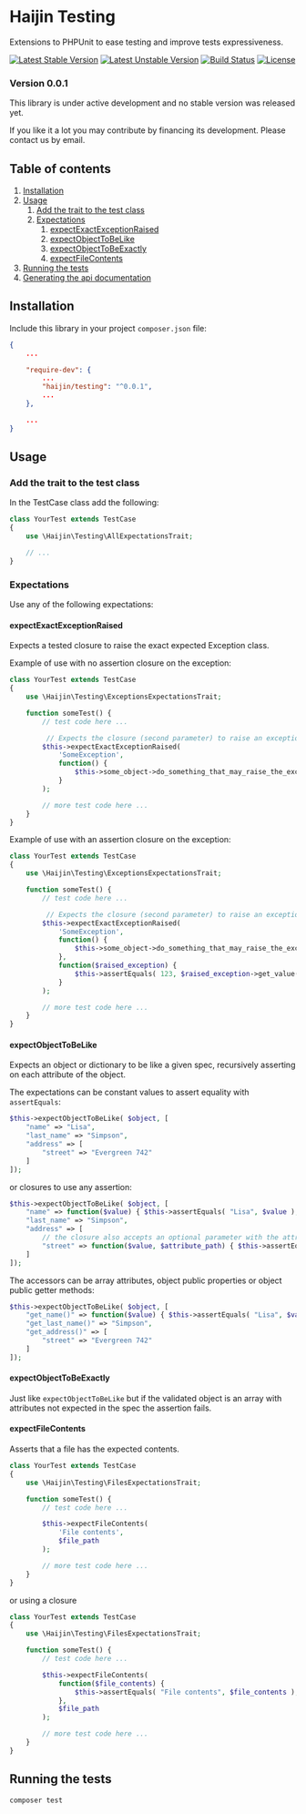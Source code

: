 # Haijin Testing

Extensions to PHPUnit to ease testing and improve tests expressiveness.

[![Latest Stable Version](https://poser.pugx.org/haijin/testing/version)](https://packagist.org/packages/haijin/testing)
[![Latest Unstable Version](https://poser.pugx.org/haijin/testing/v/unstable)](https://packagist.org/packages/haijin/testing)
[![Build Status](https://travis-ci.com/haijin-development/php-testing.svg?branch=v0.0.2)](https://travis-ci.com/haijin-development/php-testing)
[![License](https://poser.pugx.org/haijin/testing/license)](https://packagist.org/packages/haijin/testing)

### Version 0.0.1

This library is under active development and no stable version was released yet.

If you like it a lot you may contribute by financing its development. Please contact us by email.

## Table of contents

1. [Installation](#c-1)
2. [Usage](#c-2)
    1. [Add the trait to the test class](#c-2-1)
    2. [Expectations](#c-2-2)
        1. [expectExactExceptionRaised](#c-2-2-1)
        2. [expectObjectToBeLike](#c-2-2-2)
        3. [expectObjectToBeExactly](#c-2-2-3)
        4. [expectFileContents](#c-2-2-4)
3. [Running the tests](#c-3)
4. [Generating the api documentation](#c-4)

<a name="c-1"></a>
## Installation

Include this library in your project `composer.json` file:

```json
{
    ...

    "require-dev": {
        ...
        "haijin/testing": "^0.0.1",
        ...
    },

    ...
}
```
<a name="c-2"></a>
## Usage

<a name="c-2-1"></a>
### Add the trait to the test class

In the TestCase class add the following:

```php
class YourTest extends TestCase
{
    use \Haijin\Testing\AllExpectationsTrait;

    // ...
}
```

<a name="c-2-2"></a>
### Expectations

Use any of the following expectations:

<a name="c-2-2-1"></a>
#### expectExactExceptionRaised

Expects a tested closure to raise the exact  expected Exception class.

Example of use with no assertion closure on the exception:

```php
class YourTest extends TestCase
{
    use \Haijin\Testing\ExceptionsExpectationsTrait;

    function someTest() {
        // test code here ...

         // Expects the closure (second parameter) to raise an exception named SomeException.
        $this->expectExactExceptionRaised(
            'SomeException',
            function() {
                $this->some_object->do_something_that_may_raise_the_exception();
            }
        );

        // more test code here ...
    }
}
```

Example of use with an assertion closure on the exception:

```php
class YourTest extends TestCase
{
    use \Haijin\Testing\ExceptionsExpectationsTrait;

    function someTest() {
        // test code here ...

         // Expects the closure (second parameter) to raise an exception named SomeException.
        $this->expectExactExceptionRaised(
            'SomeException',
            function() {
                $this->some_object->do_something_that_may_raise_the_exception();
            },
            function($raised_exception) {
                $this->assertEquals( 123, $raised_exception->get_value() );
            }
        );

        // more test code here ...
    }
}
```

<a name="c-2-2-2"></a>
#### expectObjectToBeLike

Expects an object or dictionary to be like a given spec, recursively asserting on each attribute of the object.


The expectations can be constant values to assert equality with `assertEquals`:

```php
$this->expectObjectToBeLike( $object, [
    "name" => "Lisa",
    "last_name" => "Simpson",
    "address" => [
        "street" => "Evergreen 742"
    ]
]);
```

or closures to use any assertion:

```php
$this->expectObjectToBeLike( $object, [
    "name" => function($value) { $this->assertEquals( "Lisa", $value ); },
    "last_name" => "Simpson",
    "address" => [
        // the closure also accepts an optional parameter with the attribute path:
        "street" => function($value, $attribute_path) { $this->assertEquals( "Evergreen 742", $value ); }
    ]
]);
```

The accessors can be array attributes, object public properties or object public getter methods:

```php
$this->expectObjectToBeLike( $object, [
    "get_name()" => function($value) { $this->assertEquals( "Lisa", $value ); },
    "get_last_name()" => "Simpson",
    "get_address()" => [
        "street" => "Evergreen 742"
    ]
]);
```

<a name="c-2-2-3"></a>
#### expectObjectToBeExactly


Just like `expectObjectToBeLike` but if the validated object is an array with attributes not expected in the spec the assertion fails.

<a name="c-2-2-4"></a>
#### expectFileContents

Asserts that a file has the expected contents.

```php
class YourTest extends TestCase
{
    use \Haijin\Testing\FilesExpectationsTrait;

    function someTest() {
        // test code here ...

        $this->expectFileContents(
            'File contents',
            $file_path
        );

        // more test code here ...
    }
}
```

or using a closure

```php
class YourTest extends TestCase
{
    use \Haijin\Testing\FilesExpectationsTrait;

    function someTest() {
        // test code here ...

        $this->expectFileContents(
            function($file_contents) {
                $this->assertEquals( "File contents", $file_contents );
            },
            $file_path
        );

        // more test code here ...
    }
}
```

<a name="c-3"></a>
## Running the tests

```
composer test
```